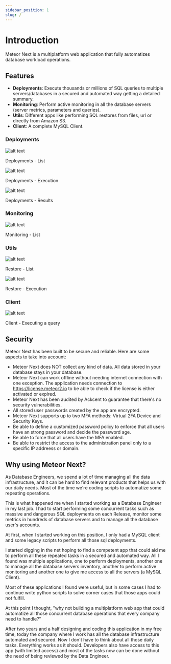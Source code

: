 ```yaml
---
sidebar_position: 1
slug: /
---
```


# Introduction

Meteor Next is a multiplatform web application that fully automatizes database workload operations.

## Features

- **Deployments**: Execute thousands or millions of SQL queries to multiple servers/databases in a secured and automated way getting a detailed summary.
- **Monitoring**: Perform active monitoring in all the database servers (server metrics, parameters and queries).
- **Utils**: Different apps like performing SQL restores from files, url or directly from Amazon S3.
- **Client**: A complete MySQL Client.

### Deployments

![alt text](../assets/deployments/deployments.png "Deployments - List")

<p style={{textAlign:"center", marginTop:"-10px"}}>Deployments - List</p>

![alt text](../assets/deployments/execution.png "Deployments - Execution")

<p style={{textAlign:"center", marginTop:"-10px"}}>Deployments - Execution</p>

![alt text](../assets/deployments/results.png "Deployments - Results")

<p style={{textAlign:"center", marginTop:"-10px"}}>Deployments - Results</p>

### Monitoring

![alt text](../assets/monitoring/monitoring.png "Monitoring")

<p style={{textAlign:"center", marginTop:"-10px"}}>Monitoring - List</p>

### Utils

![alt text](../assets/utils/restore/restore.png "Restore - List")

<p style={{textAlign:"center", marginTop:"-10px"}}>Restore - List</p>

![alt text](../assets/utils/restore/restore-info-cloud.png "Restore - Information")

<p style={{textAlign:"center", marginTop:"-10px"}}>Restore - Execution</p>

### Client

![alt text](../assets/client/client.png "Client")

<p style={{textAlign:"center", marginTop:"-10px"}}>Client - Executing a query</p>

## Security

Meteor Next has been built to be secure and reliable. Here are some aspects to take into account:

- Meteor Next does NOT collect any kind of data. All data stored in your database stays in your database.
- Meteor Next can work offline without needing internet connection with one exception. The application needs connection to https://license.meteor2.io to be able to check if the license is either activated or expired.
- Meteor Next has been audited by Ackcent to guarantee that there's no security vulnerabilities.
- All stored user passwords created by the app are encrypted.
- Meteor Next supports up to two MFA methods: Virtual 2FA Device and Security Keys.
- Be able to define a customized password policy to enforce that all users have an strong password and decide the password age.
- Be able to force that all users have the MFA enabled.
- Be able to restrict the access to the administration panel only to a specific IP addreess or domain.

## Why using Meteor Next?

As Database Engineers, we spend a lot of time managing all the data infrastructure, and it can be hard to find relevant products that helps us with our daily needs. Most of the time we're coding scripts to automatize some repeating operations.

This is what happened me when I started working as a Database Engineer in my last job. I had to start performing some concurrent tasks such as massive and dangerous SQL deployments on each Release, monitor some metrics in hundreds of database servers and to manage all the database user's accounts.

At first, when I started working on this position, I only had a MySQL client and some legacy scripts to perform all those sql deployments.

I started digging in the net hoping to find a competent app that could aid me to perform all these repeated tasks in a secured and automated way. All I found was multiple applications, one to perform deployments, another one to manage all the database servers inventory, another to perform active monitoring and another one to give me access to all the servers (a MySQL Client).

Most of these applications I found were useful, but in some cases I had to continue write python scripts to solve corner cases that those apps could not fulfill.

At this point I thought, "why not building a multiplatform web app that could automatize all those concurrent database operations that every company need to handle?"

After two years and a half designing and coding this application in my free time, today the company where I work has all the database infrastructure automated and secured. Now I don't have to think about all those daily tasks. Everything works as it should. Developers also have access to this app (with limited access) and most of the tasks now can be done without the need of being reviewed by the Data Engineer.

